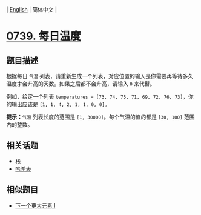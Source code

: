 
| [English](README_EN.md) | 简体中文 |

# [0739. 每日温度](https://leetcode-cn.com/problems/daily-temperatures/)

## 题目描述

<p>根据每日 <code>气温</code> 列表，请重新生成一个列表，对应位置的输入是你需要再等待多久温度才会升高的天数。如果之后都不会升高，请输入&nbsp;<code>0</code> 来代替。</p>

<p>例如，给定一个列表&nbsp;<code>temperatures = [73, 74, 75, 71, 69, 72, 76, 73]</code>，你的输出应该是&nbsp;<code>[1, 1, 4, 2, 1, 1, 0, 0]</code>。</p>

<p><strong>提示：</strong><code>气温</code> 列表长度的范围是&nbsp;<code>[1, 30000]</code>。每个气温的值的都是&nbsp;<code>[30, 100]</code>&nbsp;范围内的整数。</p>


## 相关话题

- [栈](https://leetcode-cn.com/tag/stack)
- [哈希表](https://leetcode-cn.com/tag/hash-table)

## 相似题目

- [下一个更大元素 I](../next-greater-element-i/README.md)
